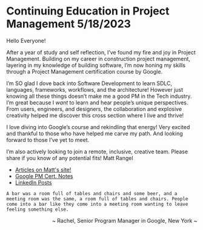 # Continuing Education in Project Management 5/18/2023

Hello Everyone!

After a year of study and self reflection, I’ve found my fire and joy in Project Management. Building on my career in construction project management, layering in my knowledge of building software, I’m now honing my skills through a Project Management certification course by Google.

I’m SO glad I dove back into Software Development to learn SDLC, languages, frameworks, workflows, and the architecture! However just knowing all these things doesn’t make me a good PM in the Tech industry. I’m great because I _want_ to learn and hear people’s unique perspectives. From users, engineers, and designers, the collaboration and explosive creativity helped me discover this cross section where I live and thrive!

I love diving into Google’s course and rekindling that energy! Very excited and thankful to those who have helped me carve my path. And looking forward to those I’ve yet to meet.

I’m also actively looking to join a remote, inclusive, creative team. Please share if you know of any potential fits!
Matt Rangel

- [Articles on Matt's site!](https://www.mattjrangel.com/articles)
- [Google PM Cert. Notes](https://rangelmatt.github.io/reading-notes/googlePmCert/googlePmCert/)
- [LinkedIn Posts](https://rangelmatt.github.io/reading-notes/newsLetter/)

`A bar was a room full of tables and chairs and some beer, and a meeting room was the same, a room full of tables and chairs. People come into a bar like they come into a meeting room wanting to leave feeling something else.`

<div align="right">
~ Rachel, Senior Program Manager in Google, New York ~
</div>
